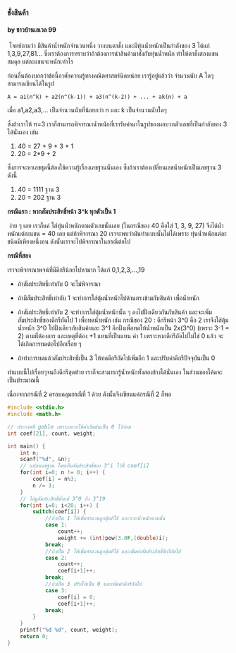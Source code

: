 ### ชั่งสินค้า 

#### by ชาวบ้านเลเวล 99

​	โจทย์ถามว่า มีสินค้าน้ำหนักจำนวนหนึ่ง วางบนตาชั่ง และมีทุ่นน้ำหนักเป็นกำลังของ 3 ได้แก่ 1,3,9,27,81... ซึ่งเราต้องการทราบว่าถ้าต้องการนำสินค้ามาชั่งกับทุ่นน้ำหนัก ทำให้ตาชั่งสองแขนสมดุล แต่ละแขนจะหนักเท่าไร

ก่อนอื่นต้องบอกว่าข้อนี้อาศัยความรู้ทางคณิตศาสตร์นิดหน่อย เรารู้อยู่แล้วว่า จำนวนนับ A ใดๆ สามารถเขียนได้ในรูป

`A = a1(n^k) + a2(n^(k-1)) + a3(n^(k-2)) + ... + ak(n) + a`

เมื่อ a1,a2,a3,... เป็นจำนวนนับที่น้อยกว่า n และ k เป็นจำนวนนับใดๆ

ซึ่งถ้าเราให้ n=3 เราก็สามารถพิจารณาน้ำหนักที่เรารับค่ามาในรูปของผลบวกตัวเลขที่เป็นกำลังของ 3 ได้นั่นเอง เช่น 

1. 40 = 27 + 9 + 3 + 1
2. 20 = 2*9 + 2

ซึ่งการจะหาเลขชุดนี้ต้องใช้ความรู้เรื่องเลขฐานนั่นเอง ซึ่งถ้าเราต้องเปลี่ยนเลขน้ำหนักเป็นเลขฐาน 3 ดังนี้

1. 40 = 1111 ฐาน 3 
2. 20 = 202 ฐาน 3

**กรณีแรก : หากสัมประสิทธิ์หน้า 3^k ทุกตัวเป็น 1** 

​	ง่าย ๆ เลย เราก็แค่ ใส่ทุ่นน้ำหนักตามตัวเลขนั้นเลย (ในกรณีของ 40 คือใส่ 1, 3, 9, 27) จึงได้น้ำหนักแต่ละแขน = 40 เลย แต่ถ้าพิจารณา 20 เราจะพบว่ามันทำแบบนั้นไม่ได้เพราะ ทุ่นน้ำหนักแต่ละชนิดมีเพียงหนึ่งอน ดังนั้นเราจะไปพิจารณาในกรณีต่อไป

**กรณีที่สอง** 

เราจะพิจารณาพจน์ที่มีดีกรีน้อยไปหามาก ได้แก่ 0,1,2,3,...,19

* ถ้าสัมประสิทธิ์เท่ากับ 0 จะไม่พิจารณา

* ถ้ามีสัมประสิทธิ์เท่ากับ 1 จะทำการใส่ตุ้มน้ำหนักไปด้านตรงข้ามกับสินค้า เพื่อน้ำหนัก

* ถ้าสัมประสิทธิ์เท่ากับ 2 จะทำการใส่ตุ้มน้ำหนักนั้น ๆ ลงไปฝั่งเดียวกันกับสินค้า และจะเพิ่มสัมประสิทธิ์ของดีกรีถัดไป 1 เพื่อทดน้ำหนัก เช่น กรณีของ 20 : ดีกรีหน้า 3^0 คือ 2 เราจึงใส่ตุ้มน้ำหนัก  3^0 ไปฝั่งเดียวกับสินค้าและ 3^1 อีกฝั่งเพื่อทดให้น้ำหนักเป็น 2x(3^0) (เพราะ 3-1 = 2) ตามที่ต้องการ และเหตุที่ต้อง +1 แทนที่เป็นแทน ค่า 1 เพราะหากดีกรีถัดไปไม่ใช่ 0 แล้ว จะได้เกิดการทดต่อไปอีกเรื่อย ๆ

* ถ้าทำการทดแล้วสัมประสิทธิ์เป็น 3 ให้ทดดีกรีถัดไปเพิ่มอีก 1 และปรับค่าดีกรีปัจจุบันเป็น 0

ทำแบบนี้ไปเรื่อยๆจนถึงดีกรีสุดท้าย เราก็จะสามารถรู้น้ำหนักทั้งสองข้างได้นั่นเอง ในส่วนของโค้ดจะเป็นประมาณนี้

เนื่องจากกรณีที่ 2 ครอบคลุมกรณีที่ 1 ด้วย ดังนั้นจึงเขียนแค่กรณีที่ 2 ก็พอ

``` c
#include <stdio.h>
#include <math.h>

// ประกาศที่ goble เพราะอยากให้ค่าเริ่มต้นเป็น 0 ไว้ก่อน
int coef[21], count, weight; 

int main() {
    int n;
    scanf("%d", &n);
    // แปลงเลขฐาน โดยเก็บสัมประสิทธิ์ของ 3^i ไว้ที่ coef[i]
    for(int i=0; n != 0; i++) {
        coef[i] = n%3;
        n /= 3;
    }
    // ไล่ดูสัมประสิทธิ์ตั้งแต่ 3^0 ถึง 3^19 
    for(int i=0; i<20; i++) {
        switch(coef[i]) {
            //ถ้าเป็น 1 ให้เพิ่มจำนวนลูกตุ้มทีใช้ และบวกน้ำหนักตามนั้น
            case 1:
                count++;
                weight += (int)pow(3.0F,(double)i);
            break;
            //ถ้าเป็น 2 ให้เพิ่มจำนวนลูกตุ้มทีใช้ และเพิ่มค่าสัมประสิทธิ์ดีกรีถัดไป
            case 2:
                count++;
                coef[i+1]++;
            break;
            //ถ้าเป็น 3 ปรับให้เป็น 0 และเพิ่มค่าดีกรีถัดไป
            case 3:
                coef[i] = 0;
                coef[i+1]++;
            break;
        }
    }
    printf("%d %d", count, weight);
    return 0;
}
```

